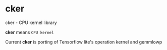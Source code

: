 # cker

cker - CPU kernel library

__cker__ means `CPU kernel`

Current __cker__ is porting of Tensorflow lite's operation kernel and gemmlowp
